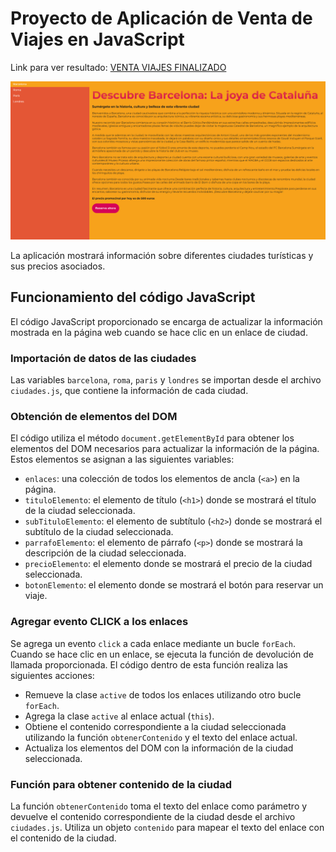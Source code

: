 # Proyecto de Aplicación de Venta de Viajes en JavaScript

Link para ver resultado: [VENTA VIAJES FINALIZADO]()

![Captura de pantalla del proyecto de JavaScript](https://github.com/nisvagodev/venta-viajes-javascript-project/blob/main/assets/img/captura-de-pantalla.PNG?raw=true)

La aplicación mostrará información sobre diferentes ciudades turísticas y sus precios asociados.

## Funcionamiento del código JavaScript

El código JavaScript proporcionado se encarga de actualizar la información mostrada en la página web cuando se hace clic en un enlace de ciudad.

### Importación de datos de las ciudades

Las variables `barcelona`, `roma`, `paris` y `londres` se importan desde el archivo `ciudades.js`, que contiene la información de cada ciudad.

### Obtención de elementos del DOM

El código utiliza el método `document.getElementById` para obtener los elementos del DOM necesarios para actualizar la información de la página. Estos elementos se asignan a las siguientes variables:

- `enlaces`: una colección de todos los elementos de ancla (`<a>`) en la página.
- `tituloElemento`: el elemento de título (`<h1>`) donde se mostrará el título de la ciudad seleccionada.
- `subTituloElemento`: el elemento de subtítulo (`<h2>`) donde se mostrará el subtítulo de la ciudad seleccionada.
- `parrafoElemento`: el elemento de párrafo (`<p>`) donde se mostrará la descripción de la ciudad seleccionada.
- `precioElemento`: el elemento donde se mostrará el precio de la ciudad seleccionada.
- `botonElemento`: el elemento donde se mostrará el botón para reservar un viaje.

### Agregar evento CLICK a los enlaces

Se agrega un evento `click` a cada enlace mediante un bucle `forEach`. Cuando se hace clic en un enlace, se ejecuta la función de devolución de llamada proporcionada. El código dentro de esta función realiza las siguientes acciones:

- Remueve la clase `active` de todos los enlaces utilizando otro bucle `forEach`.
- Agrega la clase `active` al enlace actual (`this`).
- Obtiene el contenido correspondiente a la ciudad seleccionada utilizando la función `obtenerContenido` y el texto del enlace actual.
- Actualiza los elementos del DOM con la información de la ciudad seleccionada.

### Función para obtener contenido de la ciudad

La función `obtenerContenido` toma el texto del enlace como parámetro y devuelve el contenido correspondiente de la ciudad desde el archivo `ciudades.js`. Utiliza un objeto `contenido` para mapear el texto del enlace con el contenido de la ciudad.
